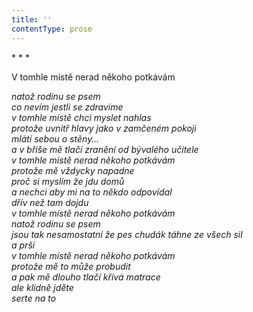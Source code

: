 ```yaml
---
title: ''
contentType: prose
---
```


<section>

\* \* \*

V tomhle místě nerad někoho potkávám

_natož rodinu se psem  
co nevím jestli se zdravíme  
v tomhle místě chci myslet nahlas  
protože uvnitř hlavy jako v zamčeném pokoji  
mlátí sebou o stěny…  
a v břiše mě tlačí zranění od bývalého učitele  
v tomhle místě nerad někoho potkávám  
protože mě vždycky napadne  
proč si myslím že jdu domů  
a nechci aby mi na to někdo odpovídal  
dřív než tam dojdu  
v tomhle místě nerad někoho potkávám  
natož rodinu se psem  
jsou tak nesamostatní že pes chudák táhne ze všech sil  
a prší  
v tomhle místě nerad někoho potkávám  
protože mě to může probudit  
a pak mě dlouho tlačí křivá matrace  
ale klidně jděte  
serte na to_

</section>
